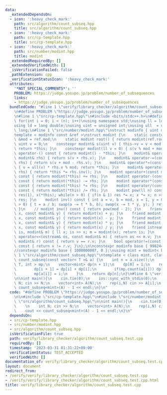 ```yaml
---
data:
  _extendedDependsOn:
  - icon: ':heavy_check_mark:'
    path: src/algorithm/count_subseq.hpp
    title: src/algorithm/count_subseq.hpp
  - icon: ':heavy_check_mark:'
    path: src/cp-template.hpp
    title: src/cp-template.hpp
  - icon: ':heavy_check_mark:'
    path: src/number/modint.hpp
    title: modint
  _extendedRequiredBy: []
  _extendedVerifiedWith: []
  _isVerificationFailed: false
  _pathExtension: cpp
  _verificationStatusIcon: ':heavy_check_mark:'
  attributes:
    '*NOT_SPECIAL_COMMENTS*': ''
    PROBLEM: https://judge.yosupo.jp/problem/number_of_subsequences
    links:
    - https://judge.yosupo.jp/problem/number_of_subsequences
  bundledCode: "#line 1 \"verify/library_checker/algorithm/count_subseq.test.cpp\"\
    \n#define PROBLEM \"https://judge.yosupo.jp/problem/number_of_subsequences\"\n\
    \n#line 1 \"src/cp-template.hpp\"\n#include <bits/stdc++.h>\n#define rep(i,n)\
    \ for(int i = 0; i < (n); i++)\nusing namespace std;\nusing ll = long long;\n\
    using ld = long double;\nusing uint = unsigned int;\nusing ull  = unsigned long\
    \ long;\n#line 1 \"src/number/modint.hpp\"\nstruct modinfo { uint mod, root; };\n\
    template < modinfo const &ref >\nstruct modint {\n    static constexpr uint const\
    \ &mod = ref.mod;\n    static modint root() { return modint(ref.root); }\n   \
    \ uint v = 0;\n    constexpr modint& s(uint v) { this->v = v < mod ? v : v - mod;\
    \ return *this; }\n    constexpr modint(ll v = 0) { s(v % mod + mod); }\n    modint\
    \ operator-() const { return modint() - *this; }\n    modint& operator+=(const\
    \ modint& rhs) { return s(v + rhs.v); }\n    modint& operator-=(const modint&\
    \ rhs) { return s(v + mod - rhs.v); }\n    modint& operator*=(const modint& rhs)\
    \ { v = ull(v) * rhs.v % mod; return *this; }\n    modint& operator/=(const modint&\
    \ rhs) { return *this *= rhs.inv(); }\n    modint operator+(const modint& rhs)\
    \ const { return modint(*this) += rhs; }\n    modint operator-(const modint& rhs)\
    \ const { return modint(*this) -= rhs; }\n    modint operator*(const modint& rhs)\
    \ const { return modint(*this) *= rhs; }\n    modint operator/(const modint& rhs)\
    \ const { return modint(*this) /= rhs; }\n    modint pow(ll n) const { modint\
    \ res(1), x(*this); while(n > 0) { if(n & 1) res *= x; x *= x; n >>= 1; } return\
    \ res; }\n    modint inv() const { int a = v, b = mod, x = 1, y = 0, t; while(b\
    \ > 0) { t = a / b; swap(a -= t * b, b); swap(x -= t * y, y); } return modint(x);\
    \ }\n    // modint inv() const { return pow(mod - 2); }\n    friend modint operator+(int\
    \ x, const modint& y) { return modint(x) + y; }\n    friend modint operator-(int\
    \ x, const modint& y) { return modint(x) - y; }\n    friend modint operator*(int\
    \ x, const modint& y) { return modint(x) * y; }\n    friend modint operator/(int\
    \ x, const modint& y) { return modint(x) / y; }\n    friend istream& operator>>(istream&\
    \ is, modint& m) { ll x; is >> x; m = modint(x); return is; }\n    friend ostream&\
    \ operator<<(ostream& os, const modint& m) { return os << m.v; }\n    bool operator==(const\
    \ modint& r) const { return v == r.v; }\n    bool operator!=(const modint& r)\
    \ const { return v != r.v; }\n};\n\nconstexpr modinfo base { 998244353, 3 };\n\
    //constexpr modinfo base { 1000000007, 0 };\nusing mint = modint< base >;\n#line\
    \ 1 \"src/algorithm/count_subseq.hpp\"\ntemplate < class mint, class T >\nmint\
    \ count_subseq(const vector< T >& a) {\n    int n = a.size();\n    unordered_map<\
    \ T, int > mp;\n    vector<mint> dp(n + 1);\n    dp[0] = 1;\n    rep(i,n) {\n\
    \        dp[i + 1] = dp[i] + dp[i];\n        if(mp.count(a[i])) dp[i + 1] -= dp[mp[a[i]]];\n\
    \        mp[a[i]] = i;\n    }\n    return dp[n];\n}\n#line 6 \"verify/library_checker/algorithm/count_subseq.test.cpp\"\
    \n\nint main(){\n    cin.tie(0);\n    ios::sync_with_stdio(0);\n    \n    int\
    \ N; cin >> N;\n    vector<int> A(N);\n    rep(i,N) cin >> A[i];\n    cout <<\
    \ count_subseq<mint>(A) - 1 << endl;\n}\n"
  code: "#define PROBLEM \"https://judge.yosupo.jp/problem/number_of_subsequences\"\
    \n\n#include \"src/cp-template.hpp\"\n#include \"src/number/modint.hpp\"\n#include\
    \ \"src/algorithm/count_subseq.hpp\"\n\nint main(){\n    cin.tie(0);\n    ios::sync_with_stdio(0);\n\
    \    \n    int N; cin >> N;\n    vector<int> A(N);\n    rep(i,N) cin >> A[i];\n\
    \    cout << count_subseq<mint>(A) - 1 << endl;\n}\n"
  dependsOn:
  - src/cp-template.hpp
  - src/number/modint.hpp
  - src/algorithm/count_subseq.hpp
  isVerificationFile: true
  path: verify/library_checker/algorithm/count_subseq.test.cpp
  requiredBy: []
  timestamp: '2023-03-31 01:31:22+09:00'
  verificationStatus: TEST_ACCEPTED
  verifiedWith: []
documentation_of: verify/library_checker/algorithm/count_subseq.test.cpp
layout: document
redirect_from:
- /verify/verify/library_checker/algorithm/count_subseq.test.cpp
- /verify/verify/library_checker/algorithm/count_subseq.test.cpp.html
title: verify/library_checker/algorithm/count_subseq.test.cpp
---
```

